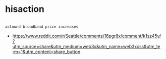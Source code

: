 # hisaction



```

astound broadband price increases

```


- https://www.reddit.com/r/Seattle/comments/16pgr8x/comment/k1sz45v/?utm_source=share&utm_medium=web3x&utm_name=web3xcss&utm_term=1&utm_content=share_button
